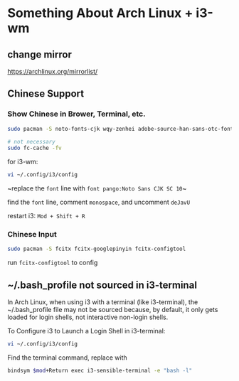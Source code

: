 
# Something About Arch Linux + i3-wm

## change mirror

https://archlinux.org/mirrorlist/


## Chinese Support


### Show Chinese in Brower, Terminal, etc.

```bash
sudo pacman -S noto-fonts-cjk wqy-zenhei adobe-source-han-sans-otc-fonts

# not necessary
sudo fc-cache -fv
```

for i3-wm:

```bash
vi ~/.config/i3/config
```

~replace the `font` line with `font pango:Noto Sans CJK SC 10`~

find the `font` line, comment `monospace`, and uncomment `deJavU`


restart i3:  `Mod + Shift + R`


### Chinese Input

```bash
sudo pacman -S fcitx fcitx-googlepinyin fcitx-configtool
```

run `fcitx-configtool` to config


## ~/.bash_profile  not sourced in i3-terminal

In Arch Linux, when using i3 with a terminal (like i3-terminal), the ~/.bash_profile file may not be sourced because, by default, it only gets loaded for login shells, not interactive non-login shells.


To Configure i3 to Launch a Login Shell in i3-terminal:

```bash
vi ~/.config/i3/config
```

Find the terminal command, replace with

```bash
bindsym $mod+Return exec i3-sensible-terminal -e "bash -l"
```



